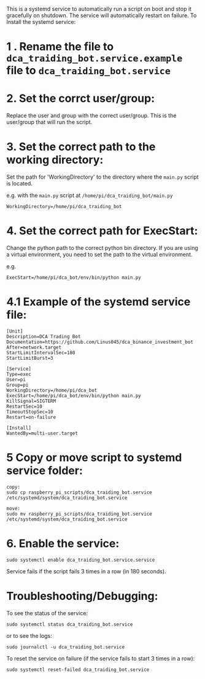 This is a systemd service to automatically run a script on boot and stop it gracefully on shutdown.
The service will automatically restart on failure.
To Install the systemd service:

# 1 . Rename the file to `dca_traiding_bot.service.example` file to `dca_traiding_bot.service`

# 2. Set the corrct user/group:
Replace the user and group with the correct user/group.
This is the user/group that will run the script.

# 3. Set the correct path to the working directory:
Set the path for 'WorkingDirectory' to the directory where the `main.py` script is located.

e.g. with the `main.py` script at `/home/pi/dca_traiding_bot/main.py`
```
WorkingDirectory=/home/pi/dca_traiding_bot
``` 

# 4. Set the correct path for ExecStart:
Change the python path to the correct python bin directory. 
If you are using a virtual environment, you need to set the path to the virtual environment.

e.g. 
```
ExecStart=/home/pi/dca_bot/env/bin/python main.py
```

# 4.1 Example of the systemd service file:
```
[Unit]
Description=DCA Trading Bot
Documentation=https://github.com/Linus045/dca_binance_investment_bot
After=network.target
StartLimitIntervalSec=180
StartLimitBurst=3

[Service]
Type=exec
User=pi
Group=pi
WorkingDirectory=/home/pi/dca_bot
ExecStart=/home/pi/dca_bot/env/bin/python main.py
KillSignal=SIGTERM
RestartSec=10
TimeoutStopSec=10
Restart=on-failure

[Install]
WantedBy=multi-user.target
```

# 5 Copy or move script to systemd service folder:
```
copy:
sudo cp raspberry_pi_scripts/dca_traiding_bot.service /etc/systemd/system/dca_traiding_bot.service

move:
sudo mv raspberry_pi_scripts/dca_traiding_bot.service /etc/systemd/system/dca_traiding_bot.service
```

# 6. Enable the service:
```
sudo systemctl enable dca_traiding_bot.service.service
```

Service fails if the script fails 3 times in a row (in 180 seconds).




# Troubleshooting/Debugging:
To see the status of the service:
```
sudo systemctl status dca_traiding_bot.service
```

or to see the logs:
```
sudo journalctl -u dca_traiding_bot.service
```

To reset the service on failure (if the service fails to start 3 times in a row):
```
sudo systemctl reset-failed dca_traiding_bot.service
```
